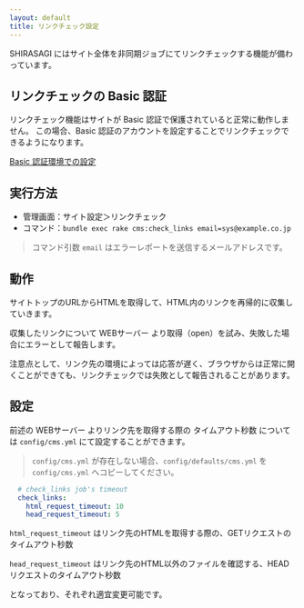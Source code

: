 ```yaml
---
layout: default
title: リンクチェック設定
---
```


SHIRASAGI にはサイト全体を非同期ジョブにてリンクチェックする機能が備わっています。

## リンクチェックの Basic 認証

リンクチェック機能はサイトが Basic 認証で保護されていると正常に動作しません。
この場合、Basic 認証のアカウントを設定することでリンクチェックできるようになります。

[Basic 認証環境での設定](/settings/basic_auth.html)

## 実行方法

- 管理画面：サイト設定＞リンクチェック
- コマンド：`bundle exec rake cms:check_links email=sys@example.co.jp`

> コマンド引数 `email` はエラーレポートを送信するメールアドレスです。

## 動作

サイトトップのURLからHTMLを取得して、HTML内のリンクを再帰的に収集していきます。

収集したリンクについて WEBサーバー より取得（open）を試み、失敗した場合にエラーとして報告します。

注意点として、リンク先の環境によっては応答が遅く、ブラウザからは正常に開くことができても、リンクチェックでは失敗として報告されることがあります。

## 設定

前述の WEBサーバー よりリンク先を取得する際の タイムアウト秒数 については `config/cms.yml` にて設定することができます。

> `config/cms.yml` が存在しない場合、`config/defaults/cms.yml` を `config/cms.yml` へコピーしてください。

~~~yaml
  # check_links job's timeout
  check_links:
    html_request_timeout: 10
    head_request_timeout: 5
~~~

`html_request_timeout` はリンク先のHTMLを取得する際の、GETリクエストのタイムアウト秒数

`head_request_timeout` はリンク先のHTML以外のファイルを確認する、HEADリクエストのタイムアウト秒数

となっており、それぞれ適宜変更可能です。
